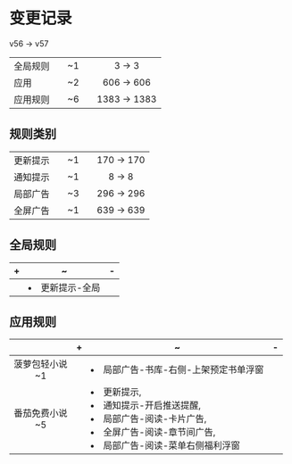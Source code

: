 # 变更记录

v56 -> v57

||||||
|-|:-:|:-:|:-:|:-:|
|全局规则||~1||3 -> 3|
|应用||~2||606 -> 606|
|应用规则||~6||1383 -> 1383|

## 规则类别

||||||
|-|:-:|:-:|:-:|:-:|
|更新提示||~1||170 -> 170|
|通知提示||~1||8 -> 8|
|局部广告||~3||296 -> 296|
|全屏广告||~1||639 -> 639|

## 全局规则

|+|~|-|
|-|-|-|
||<li>更新提示-全局||

## 应用规则

||+|~|-|
|:-:|-|-|-|
|菠萝包轻小说<br>~1||<li>局部广告-书库-右侧-上架预定书单浮窗||
|番茄免费小说<br>~5||<li>更新提示,<li>通知提示-开启推送提醒,<li>局部广告-阅读-卡片广告,<li>全屏广告-阅读-章节间广告,<li>局部广告-阅读-菜单右侧福利浮窗||
